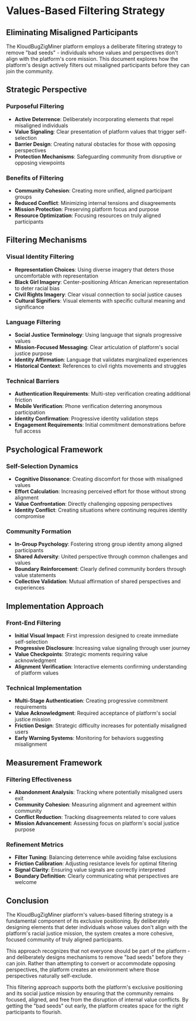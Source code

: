 # Values-Based Filtering Strategy

## Eliminating Misaligned Participants

The KloudBugZigMiner platform employs a deliberate filtering strategy to remove "bad seeds" - individuals whose values and perspectives don't align with the platform's core mission. This document explores how the platform's design actively filters out misaligned participants before they can join the community.

## Strategic Perspective

### Purposeful Filtering
- **Active Deterrence**: Deliberately incorporating elements that repel misaligned individuals
- **Value Signaling**: Clear presentation of platform values that trigger self-selection
- **Barrier Design**: Creating natural obstacles for those with opposing perspectives
- **Protection Mechanisms**: Safeguarding community from disruptive or opposing viewpoints

### Benefits of Filtering
- **Community Cohesion**: Creating more unified, aligned participant groups
- **Reduced Conflict**: Minimizing internal tensions and disagreements
- **Mission Protection**: Preserving platform focus and purpose
- **Resource Optimization**: Focusing resources on truly aligned participants

## Filtering Mechanisms

### Visual Identity Filtering
- **Representation Choices**: Using diverse imagery that deters those uncomfortable with representation
- **Black Girl Imagery**: Center-positioning African American representation to deter racial bias
- **Civil Rights Imagery**: Clear visual connection to social justice causes
- **Cultural Signifiers**: Visual elements with specific cultural meaning and significance

### Language Filtering
- **Social Justice Terminology**: Using language that signals progressive values
- **Mission-Focused Messaging**: Clear articulation of platform's social justice purpose
- **Identity Affirmation**: Language that validates marginalized experiences
- **Historical Context**: References to civil rights movements and struggles

### Technical Barriers
- **Authentication Requirements**: Multi-step verification creating additional friction
- **Mobile Verification**: Phone verification deterring anonymous participation
- **Identity Confirmation**: Progressive identity validation steps
- **Engagement Requirements**: Initial commitment demonstrations before full access

## Psychological Framework

### Self-Selection Dynamics
- **Cognitive Dissonance**: Creating discomfort for those with misaligned values
- **Effort Calculation**: Increasing perceived effort for those without strong alignment
- **Value Confrontation**: Directly challenging opposing perspectives
- **Identity Conflict**: Creating situations where continuing requires identity compromise

### Community Formation
- **In-Group Psychology**: Fostering strong group identity among aligned participants
- **Shared Adversity**: United perspective through common challenges and values
- **Boundary Reinforcement**: Clearly defined community borders through value statements
- **Collective Validation**: Mutual affirmation of shared perspectives and experiences

## Implementation Approach

### Front-End Filtering
- **Initial Visual Impact**: First impression designed to create immediate self-selection
- **Progressive Disclosure**: Increasing value signaling through user journey
- **Value Checkpoints**: Strategic moments requiring value acknowledgment
- **Alignment Verification**: Interactive elements confirming understanding of platform values

### Technical Implementation
- **Multi-Stage Authentication**: Creating progressive commitment requirements
- **Value Acknowledgment**: Required acceptance of platform's social justice mission
- **Friction Design**: Strategic difficulty increases for potentially misaligned users
- **Early Warning Systems**: Monitoring for behaviors suggesting misalignment

## Measurement Framework

### Filtering Effectiveness
- **Abandonment Analysis**: Tracking where potentially misaligned users exit
- **Community Cohesion**: Measuring alignment and agreement within community
- **Conflict Reduction**: Tracking disagreements related to core values
- **Mission Advancement**: Assessing focus on platform's social justice purpose

### Refinement Metrics
- **Filter Tuning**: Balancing deterrence while avoiding false exclusions
- **Friction Calibration**: Adjusting resistance levels for optimal filtering
- **Signal Clarity**: Ensuring value signals are correctly interpreted
- **Boundary Definition**: Clearly communicating what perspectives are welcome

## Conclusion

The KloudBugZigMiner platform's values-based filtering strategy is a fundamental component of its exclusive positioning. By deliberately designing elements that deter individuals whose values don't align with the platform's racial justice mission, the system creates a more cohesive, focused community of truly aligned participants.

This approach recognizes that not everyone should be part of the platform - and deliberately designs mechanisms to remove "bad seeds" before they can join. Rather than attempting to convert or accommodate opposing perspectives, the platform creates an environment where those perspectives naturally self-exclude.

This filtering approach supports both the platform's exclusive positioning and its social justice mission by ensuring that the community remains focused, aligned, and free from the disruption of internal value conflicts. By getting the "bad seeds" out early, the platform creates space for the right participants to flourish.